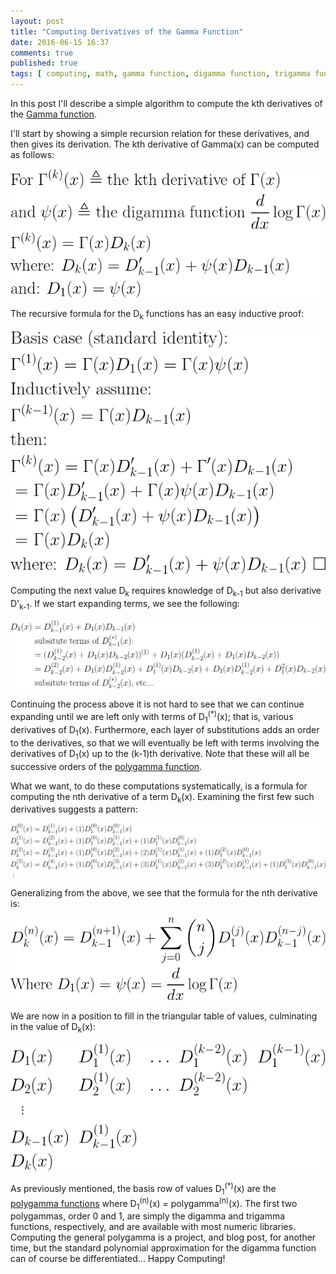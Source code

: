 ```yaml
---
layout: post
title: "Computing Derivatives of the Gamma Function"
date: 2016-06-15 16:37
comments: true
published: true
tags: [ computing, math, gamma function, digamma function, trigamma function, polygamma function, derivative ]
---
```


In this post I'll describe a simple algorithm to compute the kth derivatives of the [Gamma function](https://en.wikipedia.org/wiki/Gamma_function).

I'll start by showing a simple recursion relation for these derivatives, and then gives its derivation.  The kth derivative of Gamma(x) can be computed as follows:

![Equation 1](/assets/images/dgamma/hvqtl52.png)

The recursive formula for the D<sub>k</sub> functions has an easy inductive proof:

![Equation 2](/assets/images/dgamma/h79ued9.png)

Computing the next value D<sub>k</sub> requires knowledge of D<sub>k-1</sub> but also derivative D'<sub>k-1</sub>.  If we start expanding terms, we see the following:

![Equation 3](/assets/images/dgamma/hhvonpa.png)

Continuing the process above it is not hard to see that we can continue expanding until we are left only with terms of <nobr>D<sub>1</sub><sup>(*)</sup>(x);</nobr> that is, various derivatives of <nobr>D<sub>1</sub>(x)</nobr>.  Furthermore, each layer of substitutions adds an order to the derivatives, so that we will eventually be left with terms involving the derivatives of <nobr>D<sub>1</sub>(x)</nobr> up to the (k-1)th derivative. Note that these will all be successive orders of the [polygamma function](https://en.wikipedia.org/wiki/Polygamma_function).

What we want, to do these computations systematically, is a formula for computing the nth derivative of a term <nobr>D<sub>k</sub>(x)</nobr>.  Examining the first few such derivatives suggests a pattern:

![Equation 4](/assets/images/dgamma/jqwqpzy.png)

Generalizing from the above, we see that the formula for the nth derivative is:

![Equation 5](/assets/images/dgamma/jamccnh.png)

We are now in a position to fill in the triangular table of values, culminating in the value of <nobr>D<sub>k</sub>(x):</nobr>

![Equation 6](/assets/images/dgamma/jj9ph5l.png)

As previously mentioned, the basis row of values <nobr>D<sub>1</sub><sup>(*)</sup>(x)</nobr> are the [polygamma functions](https://en.wikipedia.org/wiki/Polygamma_function) where <nobr>D<sub>1</sub><sup>(n)</sup>(x) = polygamma<sup>(n)</sup>(x)</nobr>.  The first two polygammas, order 0 and 1, are simply the digamma and trigamma functions, respectively, and are available with most numeric libraries.  Computing the general polygamma is a project, and blog post, for another time, but the standard polynomial approximation for the digamma function can of course be differentiated...  Happy Computing!
